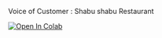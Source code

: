 Voice of Customer : Shabu shabu Restaurant

[![Open In Colab](https://colab.research.google.com/assets/colab-badge.svg)](https://colab.research.google.com/drive/1TFVHyIzMq5XH9CYLHl0JLtSMT8oeaY8X/view?usp=sharing)

